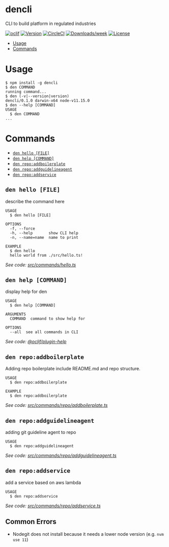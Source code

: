 dencli
======

CLI to build platform in regulated industries

[![oclif](https://img.shields.io/badge/cli-oclif-brightgreen.svg)](https://oclif.io)
[![Version](https://img.shields.io/npm/v/dencli.svg)](https://npmjs.org/package/dencli)
[![CircleCI](https://circleci.com/gh/denseidel/dencli/tree/master.svg?style=shield)](https://circleci.com/gh/denseidel/dencli/tree/master)
[![Downloads/week](https://img.shields.io/npm/dw/dencli.svg)](https://npmjs.org/package/dencli)
[![License](https://img.shields.io/npm/l/dencli.svg)](https://github.com/denseidel/dencli/blob/master/package.json)

<!-- toc -->
* [Usage](#usage)
* [Commands](#commands)
<!-- tocstop -->
# Usage
<!-- usage -->
```sh-session
$ npm install -g dencli
$ den COMMAND
running command...
$ den (-v|--version|version)
dencli/0.1.0 darwin-x64 node-v11.15.0
$ den --help [COMMAND]
USAGE
  $ den COMMAND
...
```
<!-- usagestop -->
# Commands
<!-- commands -->
* [`den hello [FILE]`](#den-hello-file)
* [`den help [COMMAND]`](#den-help-command)
* [`den repo:addboilerplate`](#den-repoaddboilerplate)
* [`den repo:addguidelineagent`](#den-repoaddguidelineagent)
* [`den repo:addservice`](#den-repoaddservice)

## `den hello [FILE]`

describe the command here

```
USAGE
  $ den hello [FILE]

OPTIONS
  -f, --force
  -h, --help       show CLI help
  -n, --name=name  name to print

EXAMPLE
  $ den hello
  hello world from ./src/hello.ts!
```

_See code: [src/commands/hello.ts](https://github.com/denseidel/dencli/blob/v0.1.0/src/commands/hello.ts)_

## `den help [COMMAND]`

display help for den

```
USAGE
  $ den help [COMMAND]

ARGUMENTS
  COMMAND  command to show help for

OPTIONS
  --all  see all commands in CLI
```

_See code: [@oclif/plugin-help](https://github.com/oclif/plugin-help/blob/v2.2.0/src/commands/help.ts)_

## `den repo:addboilerplate`

Adding repo boilerplate include README.md and repo structure.

```
USAGE
  $ den repo:addboilerplate

EXAMPLE
  $ den repo:addboilerplate
```

_See code: [src/commands/repo/addboilerplate.ts](https://github.com/denseidel/dencli/blob/v0.1.0/src/commands/repo/addboilerplate.ts)_

## `den repo:addguidelineagent`

adding git guideline agent to repo

```
USAGE
  $ den repo:addguidelineagent
```

_See code: [src/commands/repo/addguidelineagent.ts](https://github.com/denseidel/dencli/blob/v0.1.0/src/commands/repo/addguidelineagent.ts)_

## `den repo:addservice`

add a service based on aws lambda

```
USAGE
  $ den repo:addservice
```

_See code: [src/commands/repo/addservice.ts](https://github.com/denseidel/dencli/blob/v0.1.0/src/commands/repo/addservice.ts)_
<!-- commandsstop -->

## Common Errors

- Nodegit does not install because it needs a lower node version (e.g. `nvm use 11`)
